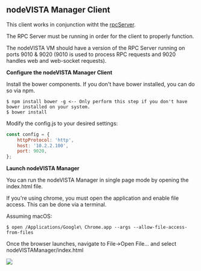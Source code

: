 ## nodeVISTA Manager Client

This client works in conjunction witht the [rpcServer](https://github.com/vistadataproject/nodeVISTA/tree/master/rpcServer).

The RPC Server must be running in order for the client to properly function. 

The nodeVISTA VM should have a version of the RPC Server running on ports 9010 & 9020 (9010 is used to process RPC requests and 9020 handles web and web-socket requests).

**Configure the nodeVISTA Manager Client**

Install the bower components. If you don't have bower installed, you can do so via npm.
```text
$ npm install bower -g <-- Only perform this step if you don't have bower installed on your system.
$ bower install
```

Modify the config.js to your desired settings:

```javascript
const config = {
    httpProtocol: 'http',
    host: '10.2.2.100',
    port: 9020,
};
```

**Launch nodeVISTA Manager**

You can run the nodeVISTA Manager in single page mode by opening the index.html file. 

If you're using chrome, you must open the application and enable file access. This can be done via a terminal.

Assuming macOS:
```text
$ open /Applications/Google\ Chrome.app --args --allow-file-access-from-files
```

Once the browser launches, navigate to File->Open File... and select nodeVISTAManager/index.html

![](https://github.com/vistadataproject/nodeVISTA/blob/master/rpcServer/screenshots/singlePageApp.jpeg)





